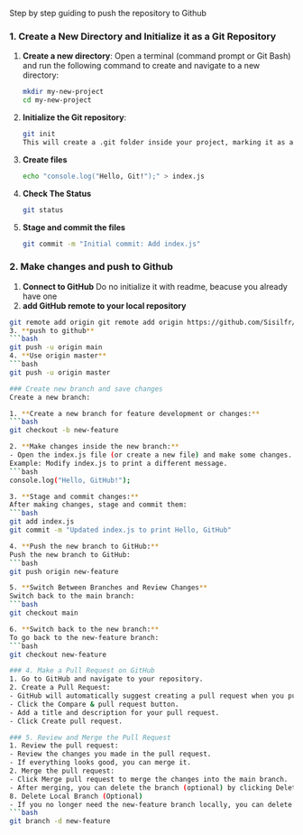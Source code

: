 Step by step guiding to push the repository to Github 

### 1. **Create a New Directory and Initialize it as a Git Repository**

1. **Create a new directory**:
   Open a terminal (command prompt or Git Bash) and run the following command to create and navigate to a new directory:
   ```bash
   mkdir my-new-project
   cd my-new-project
   
2. **Initialize the Git repository**:
   ```bash
   git init
   This will create a .git folder inside your project, marking it as a Git repository.
3. **Create files**
   ```bash
   echo "console.log("Hello, Git!");" > index.js
4. **Check The Status**
   ```bash
   git status
5. **Stage and commit the files**
   ```bash
   git commit -m "Initial commit: Add index.js"

### 2. Make changes and push to Github
1. **Connect to GitHub**
   Do no initialize it with readme, beacuse you already have one
2. **add GitHub remote to your local repository**
  ```bash
git remote add origin git remote add origin https://github.com/Sisilfr/WCD02.T2.git
3. **push to github**
  ```bash
  git push -u origin main
4. **Use origin master**
  ```bash
  git push -u origin master

### Create new branch and save changes
Create a new branch:

1. **Create a new branch for feature development or changes:**
  ```bash
  git checkout -b new-feature

2. **Make changes inside the new branch:**
- Open the index.js file (or create a new file) and make some changes.
Example: Modify index.js to print a different message.
  ```bash
  console.log("Hello, GitHub!");

3. **Stage and commit changes:**
After making changes, stage and commit them:
  ```bash
  git add index.js
  git commit -m "Updated index.js to print Hello, GitHub"

4. **Push the new branch to GitHub:**
Push the new branch to GitHub:
  ```bash
git push origin new-feature

5. **Switch Between Branches and Review Changes**
Switch back to the main branch:
```bash
  git checkout main

6. **Switch back to the new branch:**
To go back to the new-feature branch:
```bash
  git checkout new-feature

### 4. Make a Pull Request on GitHub
1. Go to GitHub and navigate to your repository.
2. Create a Pull Request:
- GitHub will automatically suggest creating a pull request when you push a branch.
- Click the Compare & pull request button.
- Add a title and description for your pull request.
- Click Create pull request.

### 5. Review and Merge the Pull Request
1. Review the pull request:
- Review the changes you made in the pull request.
- If everything looks good, you can merge it.
2. Merge the pull request:
- Click Merge pull request to merge the changes into the main branch.
- After merging, you can delete the branch (optional) by clicking Delete branch on GitHub.
8. Delete Local Branch (Optional)
- If you no longer need the new-feature branch locally, you can delete it using:
```bash
  git branch -d new-feature
